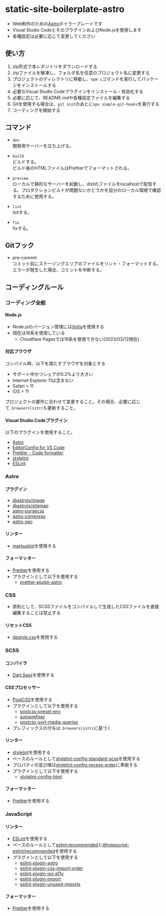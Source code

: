 # static-site-boilerplate-astro

- Web制作のための[Astro](https://astro.build/)ボイラープレートです
- Visual Studio CodeとそのプラグインおよびNode.jsを使用します
- 各種設定は必要に応じて変更してください

## 使い方

1. zip形式で本レポジトリをダウンロードする
2. zipファイルを解凍し、フォルダ名を任意のプロジェクト名に変更する
3. プロジェクトのディレクトリに移動し、`npm i`コマンドを実行してパッケージをインストールする
4. 必要なVisual Studio Codeプラグインをインストール・有効化する
5. 必要に応じて、README.mdや各種設定ファイルを編集する
6. Gitを使用する場合は、`git init`のあとに`npx simple-git-hooks`を実行する
7. コーディングを開始する

## コマンド

- `dev`  
開発用サーバーを立ち上げる。

- `build`  
ビルドする。  
ビルド後のHTMLファイルはPrettierでフォーマットされる。

- `preview`  
ローカルで静的なサーバーを起動し、distのファイルをlocalhostで配信する。プロダクションビルドが問題ないかどうかを自分のローカル環境で確認するために使用する。

- `lint`  
lintする。

- `fix`  
fixする。

## Gitフック

- pre-commit  
コミット前にステージングエリアのファイルをリント・フォーマットする。エラーが発生した場合、コミットを中断する。

## コーディングルール

### コーディング全般

#### Node.js

- Node.jsのバージョン管理には[Volta](https://volta.sh/)を使用する
- 現在は16系を使用している
  - Cloudflare Pagesでは18系を使用できない(2023/03/12現在)

#### 対応ブラウザ

コンパイル時、以下を満たすブラウザを対象とする  

- サポート中かつシェアが0.2%より大きい
- Internet Explorer 11は含まない
- Safari > 11
- iOS > 11

プロジェクトの要件に合わせて変更すること。その場合、必要に応じて`.browserslistrc`も更新すること。

#### Visual Studio Codeプラグイン

以下のプラグインを使用すること。

- [Astro](https://marketplace.visualstudio.com/items?itemName=astro-build.astro-vscode)
- [EditorConfig for VS Code](https://marketplace.visualstudio.com/items?itemName=EditorConfig.EditorConfig)
- [Prettier - Code formatter](https://marketplace.visualstudio.com/items?itemName=esbenp.prettier-vscode)
- [stylelint](https://marketplace.visualstudio.com/items?itemName=stylelint.vscode-stylelint)
- [ESLint](https://marketplace.visualstudio.com/items?itemName=dbaeumer.vscode-eslint)

### Astro

#### プラグイン

- [@astrojs/image](https://github.com/withastro/astro/tree/main/packages/integrations/image)
- [@astrojs/sitemap](https://github.com/withastro/astro/tree/main/packages/integrations/sitemap)
- [astro-purgecss](https://github.com/codiume/orbit/tree/main/packages/astro-purgecss)
- [astro-compress](https://github.com/astro-community/astro-compress)
- [astro-seo](https://github.com/jonasmerlin/astro-seo)

#### リンター

- [markuplint](https://github.com/markuplint/markuplint)を使用する

#### フォーマッター

- [Prettier](https://prettier.io/)を使用する
- プラグインとして以下を使用する
  - [prettier-plugin-astro](https://github.com/withastro/prettier-plugin-astro)

### CSS

- 原則として、SCSSファイルをコンパイルして生成したCSSファイルを直接編集することは禁止する

#### リセットCSS

- [destyle.css](https://github.com/nicolas-cusan/destyle.css)を使用する

### SCSS

#### コンパイラ

- [Dart Sass](https://github.com/sass/dart-sass)を使用する

#### CSSプロセッサー

- [PostCSS](https://github.com/postcss/postcss)を使用する
- プラグインとして以下を使用する
  - [postcss-preset-env](https://github.com/csstools/postcss-plugins/tree/main/plugin-packs/postcss-preset-env)
  - [autoprefixer](https://github.com/postcss/autoprefixer)
  - [postcss-sort-media-queries](https://github.com/solversgroup/postcss-sort-media-queries)
- プレフィックスの付与は`.browserslistrc`に基づく

#### リンター

- [stylelint](https://stylelint.io/)を使用する
- ベースのルールとして[stylelint-config-standard-scss](https://github.com/stylelint-scss/stylelint-config-standard-scss)を使用する
- プロパティの並び順は[stylelint-config-recess-order](https://github.com/stormwarning/stylelint-config-recess-order)に準拠する
- プラグインとして以下を使用する
  - [stylelint-config-html](https://github.com/ota-meshi/stylelint-config-html)

#### フォーマッター

- [Prettier](https://prettier.io/)を使用する

### JavaScript

#### リンター

- [ESLint](https://eslint.org/)を使用する
- ベースのルールとして[eslint:recommended](https://eslint.org/docs/rules/)と[@typescript-eslint/recommended](https://github.com/typescript-eslint/typescript-eslint)を使用する
- プラグインとして以下を使用する
  - [eslint-plugin-astro](https://github.com/ota-meshi/eslint-plugin-astro)
  - [eslint-plugin-css-import-order](https://www.npmjs.com/package/eslint-plugin-css-import-order)
  - [eslint-plugin-jsx-a11y](https://github.com/jsx-eslint/eslint-plugin-jsx-a11y)
  - [eslint-plugin-import](https://github.com/import-js/eslint-plugin-import/blob/main/docs/rules/order.md)
  - [eslint-plugin-unused-imports](https://github.com/sweepline/eslint-plugin-unused-imports)

#### フォーマッター

- [Prettier](https://prettier.io/)を使用する
